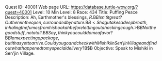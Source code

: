 Quest ID: 40001
Web page URL: https://database.turtle-wow.org/?quest=40001
Level: 10
Min Level: 8
Race: 434
Title: Puffing Peace
Description: Ah, Earthmother's blessings, $R.$B$BIsn't it great? Out here in the open, surrounded by nature.$B$B<Shagu takes a deep breath, inhaling the fumes from his hookah before letting out a hacking cough.>$B$BNot the good stuff, not at all.$B$BSay, think you could do me a favor?$B$BI am expecting a package, but it has yet to arrive. Could you go and check with Mishiki in Sen'jin Village and find out what happened to my special delivery?$B$B<Shagu blows a puff of smoke from his lips and then winks at you with a grin on his face.>
Objective: Speak to Mishiki in Sen'jin Village.
